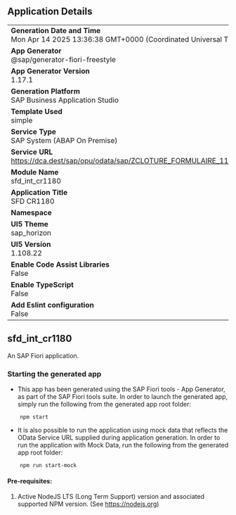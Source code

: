 ## Application Details
|               |
| ------------- |
|**Generation Date and Time**<br>Mon Apr 14 2025 13:36:38 GMT+0000 (Coordinated Universal Time)|
|**App Generator**<br>@sap/generator-fiori-freestyle|
|**App Generator Version**<br>1.17.1|
|**Generation Platform**<br>SAP Business Application Studio|
|**Template Used**<br>simple|
|**Service Type**<br>SAP System (ABAP On Premise)|
|**Service URL**<br>https://dca.dest/sap/opu/odata/sap/ZCLOTURE_FORMULAIRE_1180_SRV|
|**Module Name**<br>sfd_int_cr1180|
|**Application Title**<br>SFD CR1180|
|**Namespace**<br>|
|**UI5 Theme**<br>sap_horizon|
|**UI5 Version**<br>1.108.22|
|**Enable Code Assist Libraries**<br>False|
|**Enable TypeScript**<br>False|
|**Add Eslint configuration**<br>False|

## sfd_int_cr1180

An SAP Fiori application.

### Starting the generated app

-   This app has been generated using the SAP Fiori tools - App Generator, as part of the SAP Fiori tools suite.  In order to launch the generated app, simply run the following from the generated app root folder:

```
    npm start
```

- It is also possible to run the application using mock data that reflects the OData Service URL supplied during application generation.  In order to run the application with Mock Data, run the following from the generated app root folder:

```
    npm run start-mock
```

#### Pre-requisites:

1. Active NodeJS LTS (Long Term Support) version and associated supported NPM version.  (See https://nodejs.org)


